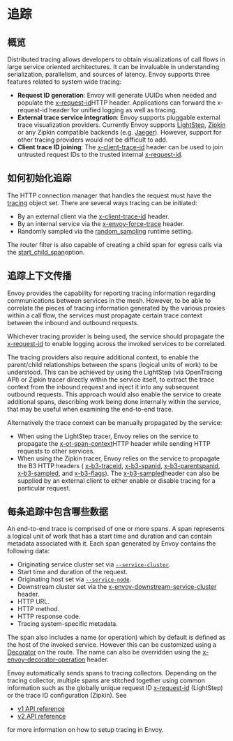# 追踪

## 概览

Distributed tracing allows developers to obtain visualizations of call flows in large service oriented architectures. It can be invaluable in understanding serialization, parallelism, and sources of latency. Envoy supports three features related to system wide tracing:

- **Request ID generation**: Envoy will generate UUIDs when needed and populate the [x-request-id](../../configuration/http_conn_man/headers.md#config-http-conn-man-headers-x-request-id)HTTP header. Applications can forward the x-request-id header for unified logging as well as tracing.
- **External trace service integration**: Envoy supports pluggable external trace visualization providers. Currently Envoy supports [LightStep](http://lightstep.com/), [Zipkin](http://zipkin.io/) or any Zipkin compatible backends (e.g. [Jaeger](https://github.com/jaegertracing/)). However, support for other tracing providers would not be difficult to add.
- **Client trace ID joining**: The [x-client-trace-id](../../configuration/http_conn_man/headers.md#config-http-conn-man-headers-x-client-trace-id) header can be used to join untrusted request IDs to the trusted internal [x-request-id](../../configuration/http_conn_man/headers.md#config-http-conn-man-headers-x-request-id).

## 如何初始化追踪

The HTTP connection manager that handles the request must have the [tracing](../../api-v1/network_filters/http_conn_man.md#config-http-conn-man-tracing) object set. There are several ways tracing can be initiated:

- By an external client via the [x-client-trace-id](../../configuration/http_conn_man/headers.md#config-http-conn-man-headers-x-client-trace-id) header.
- By an internal service via the [x-envoy-force-trace](../../configuration/http_conn_man/headers.md#config-http-conn-man-headers-x-envoy-force-trace) header.
- Randomly sampled via the [random_sampling](../../configuration/http_conn_man/runtime.md#config-http-conn-man-runtime-random-sampling) runtime setting.

The router filter is also capable of creating a child span for egress calls via the [start_child_span](../../api-v1/http_filters/router_filter.md#config-http-filters-router-start-child-span)option.

## 追踪上下文传播

Envoy provides the capability for reporting tracing information regarding communications between services in the mesh. However, to be able to correlate the pieces of tracing information generated by the various proxies within a call flow, the services must propagate certain trace context between the inbound and outbound requests.

Whichever tracing provider is being used, the service should propagate the [x-request-id](../../configuration/http_conn_man/headers.md#config-http-conn-man-headers-x-request-id) to enable logging across the invoked services to be correlated.

The tracing providers also require additional context, to enable the parent/child relationships between the spans (logical units of work) to be understood. This can be achieved by using the LightStep (via OpenTracing API) or Zipkin tracer directly within the service itself, to extract the trace context from the inbound request and inject it into any subsequent outbound requests. This approach would also enable the service to create additional spans, describing work being done internally within the service, that may be useful when examining the end-to-end trace.

Alternatively the trace context can be manually propagated by the service:

- When using the LightStep tracer, Envoy relies on the service to propagate the [x-ot-span-context](../../configuration/http_conn_man/headers.md#config-http-conn-man-headers-x-ot-span-context)HTTP header while sending HTTP requests to other services.
- When using the Zipkin tracer, Envoy relies on the service to propagate the B3 HTTP headers ( [x-b3-traceid](../../configuration/http_conn_man/headers.md#config-http-conn-man-headers-x-b3-traceid), [x-b3-spanid](../../configuration/http_conn_man/headers.md#config-http-conn-man-headers-x-b3-spanid), [x-b3-parentspanid](../../configuration/http_conn_man/headers.md#config-http-conn-man-headers-x-b3-parentspanid), [x-b3-sampled](../../configuration/http_conn_man/headers.md#config-http-conn-man-headers-x-b3-sampled), and [x-b3-flags](../../configuration/http_conn_man/headers.md#config-http-conn-man-headers-x-b3-flags)). The [x-b3-sampled](../../configuration/http_conn_man/headers.md#config-http-conn-man-headers-x-b3-sampled)header can also be supplied by an external client to either enable or disable tracing for a particular request.

## 每条追踪中包含哪些数据

An end-to-end trace is comprised of one or more spans. A span represents a logical unit of work that has a start time and duration and can contain metadata associated with it. Each span generated by Envoy contains the following data:

- Originating service cluster set via [`--service-cluster`](../../operations/cli.md#cmdoption-service-cluster).
- Start time and duration of the request.
- Originating host set via [`--service-node`](../../operations/cli.md#cmdoption-service-node).
- Downstream cluster set via the [x-envoy-downstream-service-cluster](../../configuration/http_conn_man/headers.md#config-http-conn-man-headers-downstream-service-cluster) header.
- HTTP URL.
- HTTP method.
- HTTP response code.
- Tracing system-specific metadata.

The span also includes a name (or operation) which by default is defined as the host of the invoked service. However this can be customized using a [Decorator](../../api-v1/route_config/route.md#config-http-conn-man-route-table-decorator) on the route. The name can also be overridden using the [x-envoy-decorator-operation](../../configuration/http_filters/router_filter.md#config-http-filters-router-x-envoy-decorator-operation) header.

Envoy automatically sends spans to tracing collectors. Depending on the tracing collector, multiple spans are stitched together using common information such as the globally unique request ID [x-request-id](../../configuration/http_conn_man/headers.md#config-http-conn-man-headers-x-request-id) (LightStep) or the trace ID configuration (Zipkin). See

- [v1 API reference](../../api-v1/tracing.md#config-tracing-v1)
- [v2 API reference](../../api-v2/config/trace/v2/trace.proto.md#envoy-api-msg-config-trace-v2-tracing)

for more information on how to setup tracing in Envoy.